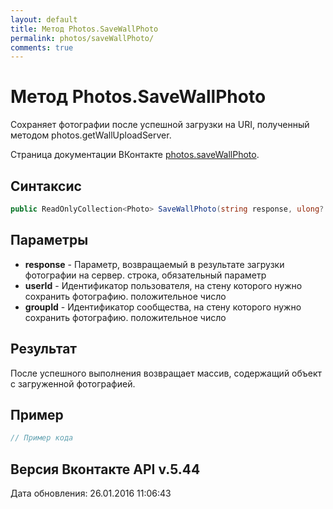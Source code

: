 ```yaml
---
layout: default
title: Метод Photos.SaveWallPhoto
permalink: photos/saveWallPhoto/
comments: true
---
```

# Метод Photos.SaveWallPhoto
Сохраняет фотографии после успешной загрузки на URI, полученный методом photos.getWallUploadServer.

Страница документации ВКонтакте [photos.saveWallPhoto](https://vk.com/dev/photos.saveWallPhoto).

## Синтаксис
``` csharp
public ReadOnlyCollection<Photo> SaveWallPhoto(string response, ulong? userId = null, ulong? groupId = null)
```

## Параметры
+ **response** - Параметр, возвращаемый в результате загрузки фотографии на сервер. строка, обязательный параметр
+ **userId** - Идентификатор пользователя, на стену которого нужно сохранить фотографию. положительное число
+ **groupId** - Идентификатор сообщества, на стену которого нужно сохранить фотографию. положительное число

## Результат
После успешного выполнения возвращает массив, содержащий объект с загруженной фотографией.

## Пример
``` csharp
// Пример кода
```

## Версия Вконтакте API v.5.44
Дата обновления: 26.01.2016 11:06:43

